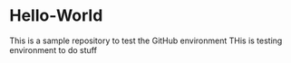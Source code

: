 # Hello-World
This is a sample repository to test the GitHub environment
THis is testing environment to do stuff
